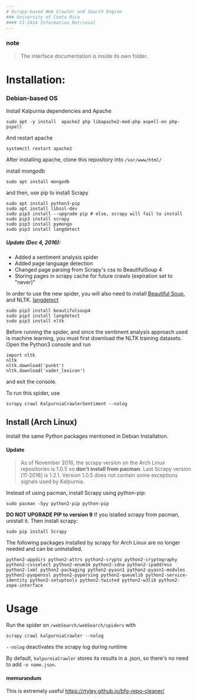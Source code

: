 ```yaml
---
# Scrapy-based Web Crawler and Search Engine
### University of Costa Rica
#### CI-2414 Information Retrieval
---
```

### note
> The interface documentation is inside its own folder.

# Installation:
### Debian-based OS

Install Kalpurnia dependencies and Apache

    sudo apt -y install  apache2 php libapache2-mod-php aspell-en php-pspell
And restart apache 

    systemctl restart apache2

After installing apache, clone this repository into `/var/www/html/`

install mongodb

    sudo apt install mongodb
 
and then, use pip to install Scrapy
 
    sudo apt install python3-pip
    sudo apt install libssl-dev
    sudo pip3 install --upgrade pip # else, scrapy will fail to install
    sudo pip3 install scrapy
    sudo pip3 install pymongo
    sudo pip3 install langdetect


##### Update (Dec 4, 2016): 
* Added a sentiment analysis spider
* Added page language detection
* Changed page parsing from Scrapy's css to BeautifulSoup 4
* Storing pages in scrapy cache for future crawls (expiration set to "never)"

In order to use the new spider, you will also need to install [Beautiful Soup](https://www.crummy.com/software/BeautifulSoup/bs4/doc/), and NLTK. [langdetect](https://pypi.python.org/pypi/langdetect) 

    sudo pip3 install beautifulsoup4 
    sudo pip3 install langdetect
    sudo pip3 install nltk
    
Before running the spider, and since the sentiment analysis approach used is machine learning, you must first download the NLTK training datasets. Open the Python3 console and run 

    import nltk
    nltk
    nltk.download('punkt')
    nltk.download('vader_lexicon')
and exit the console.

To run this spider, use

    scrapy crawl KalpurniaCrawlerSentiment --nolog


## Install (Arch Linux) 
Install the same Python packages mentioned in Debian Installation.
#### Update 
> As of November 2016, the scrapy version on the Arch Linux repositories is 1.0.5 so **don't install from pacman**.
Last Scrapy version [11-2016] is 1.2.1.
Version 1.0.5 does not contain some exceptions signals used by Kalpurnia.

Instead of using pacman, install Scrapy using python-pip:

    sudo pacman -Syy python2-pip python-pip
    
**DO NOT UPGRADE PIP to version 9**
If you istalled scrapy from pacman, unistall it. Then install scrapy:

    sudo pip install Scrapy

The following packages installed by scrapy for Arch Linux are no longer needed and can be uninstalled.

    python2-appdirs python2-attrs python2-crypto python2-cryptography python2-cssselect python2-enum34 python2-idna python2-ipaddress python2-lxml python2-packaging python2-pyasn1 python2-pyasn1-modules python2-pyopenssl python2-pyparsing python2-queuelib python2-service-identity python2-setuptools python2-twisted python2-w3lib python2-zope-interface

# Usage
Run the spider on `/webSearch/webSearch/spiders` with

    scrapy crawl kalpurniaCrawler --nolog
`--nolog` deactivates the scrapy log during runtime 

By default, `kalpurniaCrawler` stores its results in a .json, so there's no need to add `-o name.json`.

#### memurandum
This is extremely useful https://rtyley.github.io/bfg-repo-cleaner/
